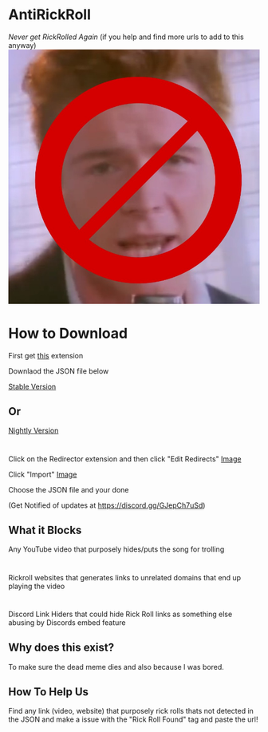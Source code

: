 # AntiRickRoll
*Never get RickRolled Again* (if you help and find more urls to add to this anyway)
![alt text](https://github.com/GamerBoi153/AntiRickRoll/blob/main/Images/Screenshot_2014-07-19_15.24.57.0%20(1).jpg?raw=true)

# How to Download
First get [this](https://chrome.google.com/webstore/detail/redirector/ocgpenflpmgnfapjedencafcfakcekcd/related?hl=en) extension

Downlaod the JSON file below

[Stable Version](https://github.com/GamerBoi153/AntiRickRoll/releases/latest) 
## Or
[Nightly Version](https://raw.githubusercontent.com/GamerBoi153/AntiRickRoll/main/AntiRickRoll.json)
#

Click on the Redirector extension and then click "Edit Redirects"    [Image](https://github.com/GamerBoi153/AntiRickRoll/blob/main/Images/7ea8df89683e16eff55486fa1fe37cec.png?raw=true)

Click "Import"    [Image](https://github.com/GamerBoi153/AntiRickRoll/blob/main/Images/76219b24a59111e833fbce3b55026f6a.png?raw=true)

Choose the JSON file and your done

(Get Notified of updates at https://discord.gg/GJepCh7uSd)
           

## What it Blocks
Any YouTube video that purposely hides/puts the song for trolling
#
Rickroll websites that generates links to unrelated domains that end up playing the video
#
Discord Link Hiders that could hide Rick Roll links as something else abusing by Discords embed feature


## Why does this exist?
To make sure the dead meme dies and also because I was bored.



## How To Help Us
Find any link (video, website) that purposely rick rolls thats not detected in the JSON and make a issue with the "Rick Roll Found" tag and paste the url!

